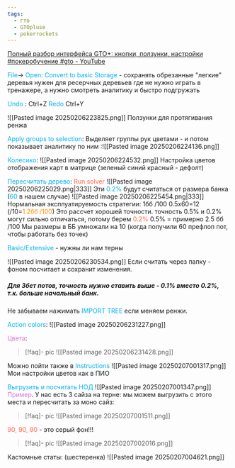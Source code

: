```yaml
---
tags:
  - гто
  - GTOpluse
  - pokerrockets
---
```

[Полный разбор интерфейса GTO+: кнопки, ползунки, настройки #покеробучение #gto - YouTube](https://www.youtube.com/watch?v=XxCOhk1u1b4)

<span style="color:rgb(0, 176, 240)">File</span>-> <span style="color:rgb(0, 176, 240)">Open: Convert to basic Storage</span>
	- сохранять обрезанные "легкие" деревья
нужен для ресерчных деревьев где не нужно играть в тренажере, а нужно смотреть аналитику и быстро подгружать

<span style="color:rgb(0, 176, 240)">Undo</span> : Ctrl+Z
<span style="color:rgb(0, 176, 240)">Redo</span> Ctrl+Y

 ![[Pasted image 20250206223825.png]]
 Ползунки для протягивания ренжа

<span style="color:rgb(0, 176, 240)">Apply groups to selection</span>:
Выделяет группы рук цветами - и потом показывает аналитику по ним :![[Pasted image 20250206224136.png]]

<span style="color:rgb(0, 176, 240)">Колесико</span>:
![[Pasted image 20250206224532.png]]
Настройка цветов отображения карт в матрице (зеленый синий красный - дефолт)

<span style="color:rgb(0, 176, 240)">Пересчитать дерево</span>: <span style="color:rgb(255, 99, 71)">Run solver</span>
![[Pasted image 20250206225029.png|333]]
Эти <span style="color:rgb(0, 176, 240)">0.2%</span> будут считаться от размера банка (<span style="color:rgb(0, 176, 240)">60</span> в нашем случае)
![[Pasted image 20250206225454.png|333]]
Нормальная эксплуатируемость стратегии: 1бб /100
0.5х60=12 (/10=<span style="color:rgb(255, 140, 0)">1.2бб /100</span>) Это рассчет хорошей точности.
точность 0.5% и 0.2% могут сильно отличаться, потому берем <span style="color:rgb(255, 99, 71)">0.2%</span>
0.5% = примерно 2.5 бб /100
Мы размеры в ББ умножали на 10 (когда получили 60 префлоп пот, чтобы работать без точек)

<span style="color:rgb(0, 176, 240)">Basic/Extensive</span> - нужны ли нам терны

![[Pasted image 20250206230534.png]]
Если считать через папку - фоном посчитает и сохранит изменения.

##### Для 3бет потов, точность нужно ставить выше - 0.1% вместо 0.2%, т.к. больше начальный банк.

Не забываем нажимать <span style="color:rgb(0, 176, 240)">IMPORT TREE</span> если меняем ренжи.

<span style="color:rgb(0, 176, 240)">Action colors</span>:
![[Pasted image 20250206231227.png]]

<span style="color:rgb(218, 112, 214)">Цвета</span>:
> [!faq]- pic
>  ![[Pasted image 20250206231428.png]]

Можно пойти также в <span style="color:rgb(0, 176, 240)">Instructions</span>
![[Pasted image 20250207001317.png]]
Мои настройки цветов как в ПИО

<span style="color:rgb(0, 176, 240)">Выгрузить и посчитать НОД</span>
![[Pasted image 20250207001347.png]]
<span style="color:rgb(218, 112, 214)">Пример</span>. У нас есть 3 сайза на терне: 
мы можем выгрузить с этого места и пересчитать за моно сайз:
> [!faq]- pic
>  ![[Pasted image 20250207001511.png]]

<span style="color:rgb(255, 99, 71)">90, 90, 90</span> - это серый фон!!!

> [!faq]- pic
>  ![[Pasted image 20250207002016.png]]

Кастомные статы: (шестеренка)
![[Pasted image 20250207004621.png]]
